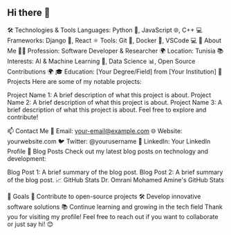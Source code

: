 ## Hi there 👋

<!--
**isratlili03-hash/isratlili03-hash** is a ✨ _special_ ✨ repository because its `README.md` (this file) appears on your GitHub profile.

Here are some ideas to get you started:

- 🔭 I’m currently working on ...
- 🌱 I’m currently learning ...
- 👯 I’m looking to collaborate on ...
- 🤔 I’m looking for help with ...
- 💬 Ask me about ...
- 📫 How to reach me: ...
- 😄 Pronouns: ...
- ⚡ Fun fact: ...
-->
🛠️ Technologies & Tools
Languages: Python 🐍, JavaScript 🌐, C++ 💻
Frameworks: Django 🌟, React ⚛️
Tools: Git 🦸, Docker 🐳, VSCode 💻
🚀 About Me
👨‍⚕️ Profession: Software Developer & Researcher
🌍 Location: Tunisia
📚 Interests: AI & Machine Learning 🤖, Data Science 📊, Open Source Contributions 🌍
🎓 Education: [Your Degree/Field] from [Your Institution]
📂 Projects
Here are some of my notable projects:

Project Name 1: A brief description of what this project is about.
Project Name 2: A brief description of what this project is about.
Project Name 3: A brief description of what this project is about.
Feel free to explore and contribute!

📫 Contact Me
📧 Email: your-email@example.com
🌐 Website: yourwebsite.com
🐦 Twitter: @yourusername
💼 LinkedIn: Your LinkedIn Profile
📝 Blog Posts
Check out my latest blog posts on technology and development:

Blog Post 1: A brief summary of the blog post.
Blog Post 2: A brief summary of the blog post.
📈 GitHub Stats
Dr. Omrani Mohamed Amine's GitHub Stats

🎯 Goals
🌟 Contribute to open-source projects
🛠️ Develop innovative software solutions
📚 Continue learning and growing in the tech field
Thank you for visiting my profile! Feel free to reach out if you want to collaborate or just say hi! 😊

